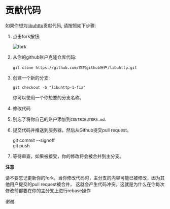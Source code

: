 贡献代码
================================================================================

如果你想为[libuhttp](https://github.com/zhaojh329/libuhttp)贡献代码, 请按照如下步骤:

1. 点击fork按钮:

    ![fork](http://oi58.tinypic.com/jj2trm.jpg)

2. 从你的github账户克隆仓库代码:

    ```
    git clone https://github.com/你的github账户/libuhttp.git
    ```

3. 创建一个新的分支:

    ```
    git checkout -b "libuhttp-1-fix"
    ```
    你可以使用一个你想要的分支名称。

4. 修改代码

5. 别忘了将你自己的账户添加到`CONTRIBUTORS.md`.

6. 提交代码并推送到服务器，然后从Github提交pull request。

    git commit --signoff  
    git push
    
7. 等待审查，如果被接受，你的修改将会被合并到主分支。

**注意**

请不要忘记更新你的fork。当你修改代码时，主分支的内容可能已被修改，因为其他用户提交的pull request被合并，
这就会产生代码冲突。这就是为什么在你每次修改前都要在你的主分支上进行rebase操作

谢谢.